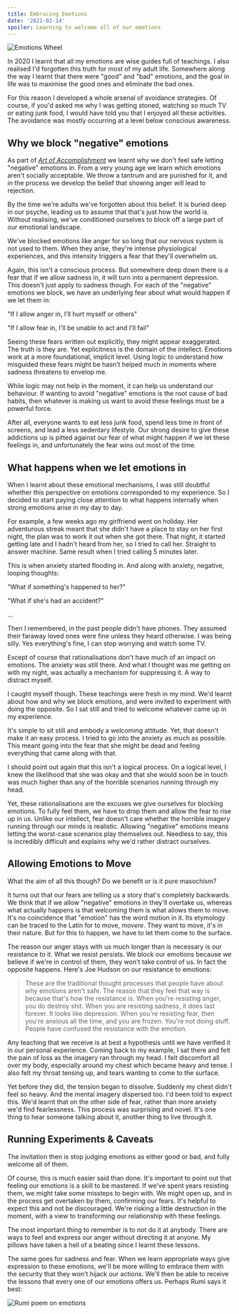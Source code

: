 ```yaml
---
title: Embracing Emotions
date: '2021-02-14'
spoiler: Learning to welcome all of our emotions
---
```


![Emotions Wheel](emotions-wheel.png)

In 2020 I learnt that all my emotions are wise guides full of teachings. I also realised I'd forgotten this truth for most of my adult life. Somewhere along the way I learnt that there were "good" and "bad" emotions, and the goal in life was to maximise the good ones and eliminate the bad ones.

For this reason I developed a whole arsenal of avoidance strategies. Of course, if you'd asked me why I was getting stoned, watching so much TV or eating junk food, I would have told you that I enjoyed all these activities. The avoidance was mostly occurring at a level below conscious awareness.

## Why we block "negative" emotions

As part of *[Art of Accomplishment](https://learn.fortelabs.co/p/the-art-of-accomplishment-application)* we learnt why we don't feel safe letting "negative" emotions in. From a very young age we learn which emotions aren't socially acceptable. We throw a tantrum and are punished for it, and in the process we develop the belief that showing anger will lead to rejection.

By the time we're adults we've forgotten about this belief. It is buried deep in our psyche, leading us to assume that that's just how the world is. Without realising, we've conditioned ourselves to block off a large part of our emotional landscape.

We've blocked emotions like anger for so long that our nervous system is not used to them. When they arise, they're intense physiological experiences, and this intensity triggers a fear that they'll overwhelm us.

Again, this isn't a conscious process. But somewhere deep down there is a fear that if we allow sadness in, it will turn into a permanent depression. This doesn't just apply to sadness though. For each of the "negative" emotions we block, we have an underlying fear about what would happen if we let them in:

"If I allow anger in, I'll hurt myself or others"

"If I allow fear in, I'll be unable to act and I'll fail"

Seeing these fears written out explicitly, they might appear exaggerated. The truth is they are. Yet explicitness is the domain of the intellect. Emotions work at a more foundational, implicit level. Using logic to understand how misguided these fears might be hasn't helped much in moments where sadness threatens to envelop me.

While logic may not help in the moment, it can help us understand our behaviour. If wanting to avoid "negative" emotions is the root cause of bad habits, then whatever is making us want to avoid these feelings must be a powerful force.

After all, everyone wants to eat less junk food, spend less time in front of screens, and lead a less sedentary lifestyle. Our strong desire to give these addictions up is pitted against our fear of what might happen if we let these feelings in, and unfortunately the fear wins out most of the time.

## What happens when we let emotions in

When I learnt about these emotional mechanisms, I was still doubtful whether this perspective on emotions corresponded to my experience. So I decided to start paying close attention to what happens internally when strong emotions arise in my day to day.

For example, a few weeks ago my girlfriend went on holiday. Her adventurous streak meant that she didn't have a place to stay on her first night, the plan was to work it out when she got there. That night, it started getting late and I hadn't heard from her, so I tried to call her. Straight to answer machine. Same result when I tried calling 5 minutes later.

This is when anxiety started flooding in. And along with anxiety, negative, looping thoughts:

"What if something's happened to her?"

"What if she's had an accident?"

...

Then I remembered, in the past people didn't have phones. They assumed their faraway loved ones were fine unless they heard otherwise. I was being silly. Yes everything's fine, I can stop worrying and watch some TV.

Except of course that rationalisations don't have much of an impact on emotions. The anxiety was still there. And what I thought was me getting on with my night, was actually a mechanism for suppressing it. A way to distract myself.

I caught myself though. These teachings were fresh in my mind. We'd learnt about how and why we block emotions, and were invited to experiment with doing the opposite. So I sat still and tried to welcome whatever came up in my experience.

It's simple to sit still and embody a welcoming attitude. Yet, that doesn't make it an easy process. I tried to go into the anxiety as much as possible. This meant going into the fear that she might be dead and feeling everything that came along with that.

I should point out again that this isn't a logical process. On a logical level, I knew the likelihood that she was okay and that she would soon be in touch was much higher than any of the horrible scenarios running through my head.

Yet, these rationalisations are the excuses we give ourselves for blocking emotions. To fully feel them, we have to drop them and allow the fear to rise up in us. Unlike our intellect, fear doesn't care whether the horrible imagery running through our minds is realistic. Allowing "negative" emotions means letting the worst-case scenarios play themselves out. Needless to say, this is incredibly difficult and explains why we'd rather distract ourselves.

## Allowing Emotions to Move

What the aim of all this though? Do we benefit or is it pure masochism?

It turns out that our fears are telling us a story that's completely backwards. We think that if we allow "negative" emotions in they'll overtake us, whereas what actually happens is that welcoming them is what allows them to move. It's no coincidence that "emotion" has the word motion in it. Its etymology can be traced to the Latin for to move, *movere*. They want to move, it's in their nature. But for this to happen, we have to let them come to the surface.

The reason our anger stays with us much longer than is necessary is our resistance to it. What we resist persists. We block our emotions because we believe if we're in control of them, they won't take control of us. In fact the opposite happens. Here's Joe Hudson on our resistance to emotions:

> These are the traditional thought processes that people have about why emotions aren't safe. The reason that they feel that way is because that's how the resistance is. When you're resisting anger, you do destroy shit. When you are resisting sadness, it does last forever. It looks like depression. When you're resisting fear, then you're anxious all the time, and you are frozen. You're not doing stuff. People have confused the resistance with the emotion.

Any teaching that we receive is at best a hypothesis until we have verified it in our personal experience. Coming back to my example, I sat there and felt the pain of loss as the imagery ran through my head. I felt discomfort all over my body, especially around my chest which became heavy and tense. I also felt my throat tensing up, and tears wanting to come to the surface.

Yet before they did, the tension began to dissolve. Suddenly my chest didn't feel so heavy. And the mental imagery dispersed too. I'd been told to expect this. We'd learnt that on the other side of fear, rather than more anxiety we'd find fearlessness. This process was surprising and novel. It's one thing to hear someone talking about it, another thing to live through it.

## Running Experiments & Caveats

The invitation then is stop judging emotions as either good or bad, and fully welcome all of them.

Of course, this is much easier said than done. It's important to point out that feeling our emotions is a skill to be mastered. If we've spent years resisting them, we might take some missteps to begin with. We might open up, and in the process get overtaken by them, confirming our fears. It's helpful to expect this and not be discouraged. We're risking a little destruction in the moment, with a view to transforming our relationship with these feelings.

The most important thing to remember is to not do it at anybody. There are ways to feel and express our anger without directing it at anyone. My pillows have taken a hell of a beating since I learnt these lessons.

The same goes for sadness and fear. When we learn appropriate ways give expression to these emotions, we'll be more willing to embrace them with the security that they won't hijack our actions. We'll then be able to receive the lessons that every one of our emotions offers us. Perhaps Rumi says it best:

![Rumi poem on emotions](rumi-emotions.png)